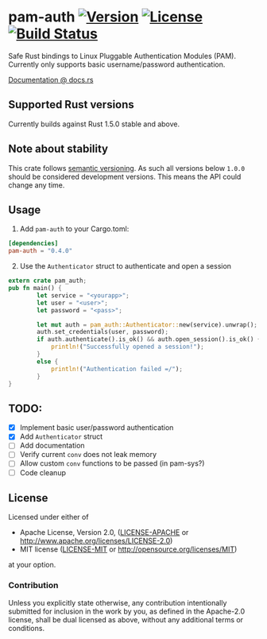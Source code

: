 # pam-auth [![Version](https://img.shields.io/crates/v/pam-auth.svg)](https://crates.io/crates/pam-sys) [![License](https://img.shields.io/crates/l/pam-auth.svg?branch=master)](https://travis-ci.org/1wilkens/pam-auth) [![Build Status](https://travis-ci.org/1wilkens/pam-auth.svg)](https://travis-ci.org/1wilkens/pam-auth)

Safe Rust bindings to Linux Pluggable Authentication Modules (PAM).
Currently only supports basic username/password authentication.

[Documentation @ docs.rs](https://docs.rs/pam-auth/)

## Supported Rust versions
Currently builds against Rust 1.5.0 stable and above.

## Note about stability
This crate follows [semantic versioning](http://semver.org). As such all versions below `1.0.0` should be
considered development versions. This means the API could change any time.

## Usage
1. Add `pam-auth` to your Cargo.toml:
```toml
[dependencies]
pam-auth = "0.4.0"
```
2. Use the `Authenticator` struct to authenticate and open a session
```rust
extern crate pam_auth;
pub fn main() {
        let service = "<yourapp>";
        let user = "<user>";
        let password = "<pass>";

        let mut auth = pam_auth::Authenticator::new(service).unwrap();
        auth.set_credentials(user, password);
        if auth.authenticate().is_ok() && auth.open_session().is_ok() {
            println!("Successfully opened a session!");
        }
        else {
            println!("Authentication failed =/");
        }
}
```

## TODO:
  - [x] Implement basic user/password authentication
  - [x] Add `Authenticator` struct
  - [ ] Add documentation
  - [ ] Verify current `conv` does not leak memory
  - [ ] Allow custom `conv` functions to be passed (in pam-sys?)
  - [ ] Code cleanup

## License

Licensed under either of

 * Apache License, Version 2.0, ([LICENSE-APACHE](LICENSE-APACHE) or http://www.apache.org/licenses/LICENSE-2.0)
 * MIT license ([LICENSE-MIT](LICENSE-MIT) or http://opensource.org/licenses/MIT)

at your option.

### Contribution

Unless you explicitly state otherwise, any contribution intentionally
submitted for inclusion in the work by you, as defined in the Apache-2.0
license, shall be dual licensed as above, without any additional terms or
conditions.
